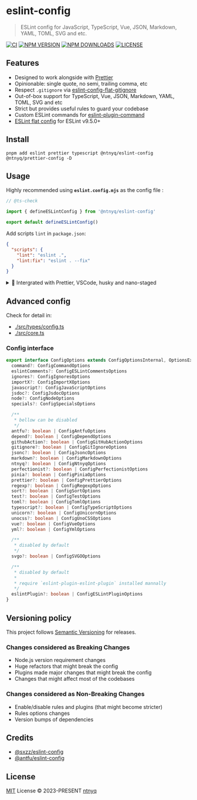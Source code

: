 # eslint-config

> ESLint config for JavaScript, TypeScript, Vue, JSON, Markdown, YAML, TOML, SVG and etc.

[![CI](https://github.com/ntnyq/eslint-config/workflows/CI/badge.svg)](https://github.com/ntnyq/eslint-config/actions)
[![NPM VERSION](https://img.shields.io/npm/v/@ntnyq/eslint-config/latest.svg)](https://www.npmjs.com/package/@ntnyq/eslint-config/v/latest)
[![NPM DOWNLOADS](https://img.shields.io/npm/dy/@ntnyq/eslint-config)](https://www.npmjs.com/package/@ntnyq/eslint-config)
[![LICENSE](https://img.shields.io/github/license/ntnyq/eslint-config.svg)](https://github.com/ntnyq/eslint-config/blob/main/LICENSE)

## Features

- Designed to work alongside with [Prettier](https://prettier.io)
- Opinionable: single quote, no semi, trailing comma, etc
- Respect `.gitignore` via [eslint-config-flat-gitignore](https://github.com/antfu/eslint-config-flat-gitignore)
- Out-of-box support for TypeScript, Vue, JSON, Markdown, YAML, TOML, SVG and etc
- Strict but provides useful rules to guard your codebase
- Custom ESLint commands for [eslint-plugin-command](https://github.com/antfu/eslint-plugin-command)
- [ESLint flat config](https://eslint.org/docs/latest/use/configure/configuration-files) for ESLint v9.5.0+

## Install

```shell
pnpm add eslint prettier typescript @ntnyq/eslint-config @ntnyq/prettier-config -D
```

## Usage

Highly recommended using **`eslint.config.mjs`** as the config file :

```js
// @ts-check

import { defineESLintConfig } from '@ntnyq/eslint-config'

export default defineESLintConfig()
```

Add scripts `lint` in `package.json`:

```json
{
  "scripts": {
    "lint": "eslint .",
    "lint:fix": "eslint . --fix"
  }
}
```

<details>
<summary>💼 Intergrated with Prettier, VSCode, husky and nano-staged</summary>

<br>

## Prettier config

```js
// @ts-check

import { config, defineConfig } from '@ntnyq/prettier-config'

export default defineConfig({
  ...config,

  // overrides if needed
  overrides: [
    {
      files: ['**/*.html'],
      options: {
        singleAttributePerLine: false,
      },
    },
    {
      files: ['**/*.{css,scss,less}'],
      options: {
        singleQuote: false,
      },
    },
  ],
})
```

## VSCode Config

```json
{
  "eslint.enable": true,
  "prettier.enable": true,
  "editor.formatOnSave": true,
  "editor.codeActionsOnSave": {
    "source.fixAll.eslint": "explicit",
    "source.organizeImports": "never",
    "source.sortImports": "never"
  },
  "editor.defaultFormatter": "esbenp.prettier-vscode",
  "eslint.validate": [
    "vue",
    "yaml",
    "toml",
    "json",
    "jsonc",
    "json5",
    "markdown",
    "javascript",
    "typescript",
    "javascriptreact",
    "typescriptreact"
  ]
}
```

## Lint changed files only

### 1. Add dependencies

```bash
pnpm add husky nano-staged -D
```

### 2. Config `package.json`

```json
{
  "scripts": {
    "prepare": "husky"
  },
  "nano-staged": {
    "*.{js,ts,cjs,mjs,jsx,tsx,vue,md,svg,json,toml,yml,yaml}": "eslint --fix",
    "*.{css,scss,html}": "prettier -uw"
  }
}
```

### 3. Add a Git hook

```bash
echo "nano-staged" > .husky/pre-commit
```

</details>

## Advanced config

Check for detail in:

- [./src/types/config.ts](https://github.com/ntnyq/eslint-config/blob/main/src/types/config.ts)
- [./src/core.ts](https://github.com/ntnyq/eslint-config/blob/main/src/core.ts)

### Config interface

```ts
export interface ConfigOptions extends ConfigOptionsInternal, OptionsExtensions {
  command?: ConfigCommandOptions
  eslintComments?: ConfigESLintCommentsOptions
  ignores?: ConfigIgnoresOptions
  importX?: ConfigImportXOptions
  javascript?: ConfigJavaScriptOptions
  jsdoc?: ConfigJsdocOptions
  node?: ConfigNodeOptions
  specials?: ConfigSpecialsOptions

  /**
   * bellow can be disabled
   */
  antfu?: boolean | ConfigAntfuOptions
  depend?: boolean | ConfigDependOptions
  githubAction?: boolean | ConfigGitHubActionOptions
  gitignore?: boolean | ConfigGitIgnoreOptions
  jsonc?: boolean | ConfigJsoncOptions
  markdown?: boolean | ConfigMarkdownOptions
  ntnyq?: boolean | ConfigNtnyqOptions
  perfectionist?: boolean | ConfigPerfectionistOptions
  pinia?: boolean | ConfigPiniaOptions
  prettier?: boolean | ConfigPrettierOptions
  regexp?: boolean | ConfigRegexpOptions
  sort?: boolean | ConfigSortOptions
  test?: boolean | ConfigTestOptions
  toml?: boolean | ConfigTomlOptions
  typescript?: boolean | ConfigTypeScriptOptions
  unicorn?: boolean | ConfigUnicornOptions
  unocss?: boolean | ConfigUnoCSSOptions
  vue?: boolean | ConfigVueOptions
  yml?: boolean | ConfigYmlOptions

  /**
   * disabled by default
   */
  svgo?: boolean | ConfigSVGOOptions

  /**
   * disabled by default
   *
   * require `eslint-plugin-eslint-plugin` installed mannally
   */
  eslintPlugin?: boolean | ConfigESLintPluginOptions
}
```

## Versioning policy

This project follows [Semantic Versioning](https://semver.org/) for releases.

### Changes considered as Breaking Changes

- Node.js version requirement changes
- Huge refactors that might break the config
- Plugins made major changes that might break the config
- Changes that might affect most of the codebases

### Changes considered as Non-Breaking Changes

- Enable/disable rules and plugins (that might become stricter)
- Rules options changes
- Version bumps of dependencies

## Credits

- [@sxzz/eslint-config](https://github.com/sxzz/eslint-config)
- [@antfu/eslint-config](https://github.com/antfu/eslint-config)

## License

[MIT](./LICENSE) License © 2023-PRESENT [ntnyq](https://github.com/ntnyq)
